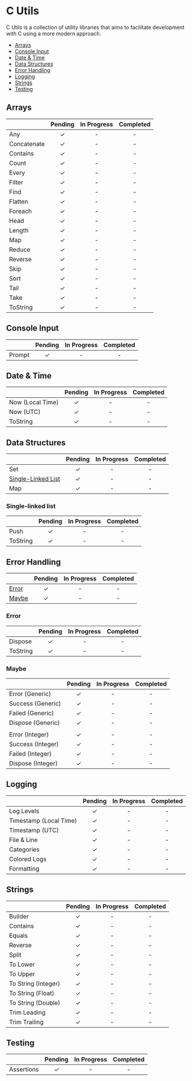 ﻿# C Utils

C Utils is a collection of utility libraries that aims to facilitate development with C using a more modern approach.

- [Arrays](#arrays)
- [Console Input](#console-input)
- [Date & Time](#date--time)
- [Data Structures](#data-structures)
- [Error Handling](#error-handling)
- [Logging](#logging)
- [Strings](#strings)
- [Testing](#testing)

## Arrays

|             | Pending | In Progress | Completed |
| ----------- | :-----: | :---------: | :-------: |
| Any         |    ✓    |      -      |     -     |
| Concatenate |    ✓    |      -      |     -     |
| Contains    |    ✓    |      -      |     -     |
| Count       |    ✓    |      -      |     -     |
| Every       |    ✓    |      -      |     -     |
| Filter      |    ✓    |      -      |     -     |
| Find        |    ✓    |      -      |     -     |
| Flatten     |    ✓    |      -      |     -     |
| Foreach     |    ✓    |      -      |     -     |
| Head        |    ✓    |      -      |     -     |
| Length      |    ✓    |      -      |     -     |
| Map         |    ✓    |      -      |     -     |
| Reduce      |    ✓    |      -      |     -     |
| Reverse     |    ✓    |      -      |     -     |
| Skip        |    ✓    |      -      |     -     |
| Sort        |    ✓    |      -      |     -     |
| Tail        |    ✓    |      -      |     -     |
| Take        |    ✓    |      -      |     -     |
| ToString    |    ✓    |      -      |     -     |

## Console Input

|        | Pending | In Progress | Completed |
| ------ | :-----: | :---------: | :-------: |
| Prompt |    ✓    |      -      |     -     |

## Date & Time

|                  | Pending | In Progress | Completed |
| ---------------- | :-----: | :---------: | :-------: |
| Now (Local Time) |    ✓    |      -      |     -     |
| Now (UTC)        |    ✓    |      -      |     -     |
| ToString         |    ✓    |      -      |     -     |

## Data Structures

|                                           | Pending | In Progress | Completed |
| ----------------------------------------- | :-----: | :---------: | :-------: |
| Set                                       |    ✓    |      -      |     -     |
| [Single-Linked List](#single-linked-list) |    ✓    |      -      |     -     |
| Map                                       |    ✓    |      -      |     -     |

### Single-linked list

|          | Pending | In Progress | Completed |
| -------- | :-----: | :---------: | :-------: |
| Push     |    ✓    |      -      |     -     |
| ToString |    ✓    |      -      |     -     |

## Error Handling

|                 | Pending | In Progress | Completed |
| --------------- | :-----: | :---------: | :-------: |
| [Error](#error) |    ✓    |      -      |     -     |
| [Maybe](#maybe) |    ✓    |      -      |     -     |

### Error

|          | Pending | In Progress | Completed |
| -------- | :-----: | :---------: | :-------: |
| Dispose  |    ✓    |      -      |     -     |
| ToString |    ✓    |      -      |     -     |

### Maybe

|                   | Pending | In Progress | Completed |
| ----------------- | :-----: | :---------: | :-------: |
| Error (Generic)   |    ✓    |      -      |     -     |
| Success (Generic) |    ✓    |      -      |     -     |
| Failed (Generic)  |    ✓    |      -      |     -     |
| Dispose (Generic) |    ✓    |      -      |     -     |
|                   |         |             |           |
| Error (Integer)   |    ✓    |      -      |     -     |
| Success (Integer) |    ✓    |      -      |     -     |
| Failed (Integer)  |    ✓    |      -      |     -     |
| Dispose (Integer) |    ✓    |      -      |     -     |

## Logging

|                        | Pending | In Progress | Completed |
| ---------------------- | :-----: | :---------: | :-------: |
| Log Levels             |    ✓    |      -      |     -     |
| Timestamp (Local Time) |    ✓    |      -      |     -     |
| Timestamp (UTC)        |    ✓    |      -      |     -     |
| File & Line            |    ✓    |      -      |     -     |
| Categories             |    ✓    |      -      |     -     |
| Colored Logs           |    ✓    |      -      |     -     |
| Formatting             |    ✓    |      -      |     -     |

## Strings

|                     | Pending | In Progress | Completed |
| ------------------- | :-----: | :---------: | :-------: |
| Builder             |    ✓    |      -      |     -     |
| Contains            |    ✓    |      -      |     -     |
| Equals              |    ✓    |      -      |     -     |
| Reverse             |    ✓    |      -      |     -     |
| Split               |    ✓    |      -      |     -     |
| To Lower            |    ✓    |      -      |     -     |
| To Upper            |    ✓    |      -      |     -     |
| To String (Integer) |    ✓    |      -      |     -     |
| To String (Float)   |    ✓    |      -      |     -     |
| To String (Double)  |    ✓    |      -      |     -     |
| Trim Leading        |    ✓    |      -      |     -     |
| Trim Trailing       |    ✓    |      -      |     -     |

## Testing

|            | Pending | In Progress | Completed |
| ---------- | :-----: | :---------: | :-------: |
| Assertions |    ✓    |      -      |     -     |
